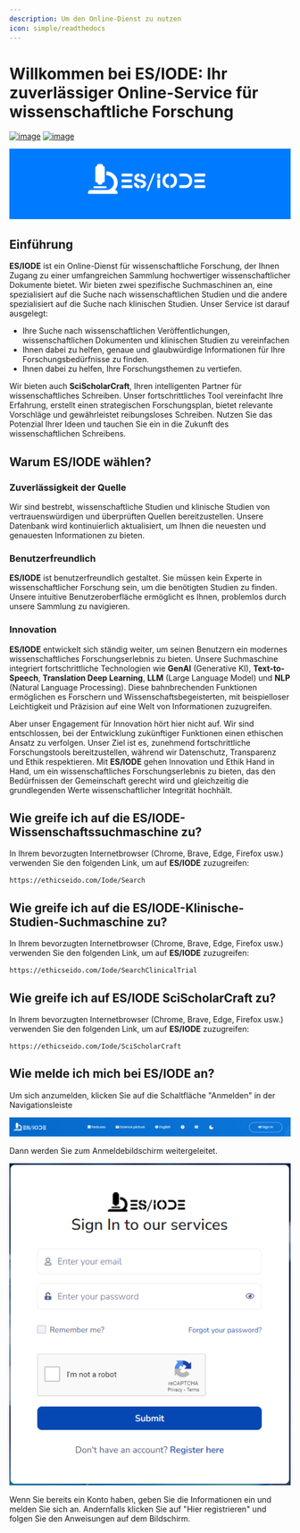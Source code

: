 ```yaml
---
description: Um den Online-Dienst zu nutzen
icon: simple/readthedocs
---
```

# Willkommen bei ES/IODE: Ihr zuverlässiger Online-Service für wissenschaftliche Forschung

[![image](https://img.shields.io/badge/version-3.4.9-blue)](changelog.md)
[![image](https://img.shields.io/badge/.NET-5C2D91?logo=.net&logoColor=white)](https://learn.microsoft.com/dotnet/)

[![logo](assets/background_es-iode-logo-v3.png)](https://ethicseido.com/Iode/Iode)


## **Einführung**

__ES/IODE__ ist ein Online-Dienst für wissenschaftliche Forschung, der Ihnen Zugang zu einer umfangreichen Sammlung hochwertiger wissenschaftlicher Dokumente bietet. Wir bieten zwei spezifische Suchmaschinen an, eine spezialisiert auf die Suche nach wissenschaftlichen Studien und die andere spezialisiert auf die Suche nach klinischen Studien.
Unser Service ist darauf ausgelegt:

- Ihre Suche nach wissenschaftlichen Veröffentlichungen, wissenschaftlichen Dokumenten und klinischen Studien zu vereinfachen
- Ihnen dabei zu helfen, genaue und glaubwürdige Informationen für Ihre Forschungsbedürfnisse zu finden.
- Ihnen dabei zu helfen, Ihre Forschungsthemen zu vertiefen.

Wir bieten auch __SciScholarCraft__, Ihren intelligenten Partner für wissenschaftliches Schreiben. Unser fortschrittliches Tool vereinfacht Ihre Erfahrung, erstellt einen strategischen Forschungsplan, bietet relevante Vorschläge und gewährleistet reibungsloses Schreiben. Nutzen Sie das Potenzial Ihrer Ideen und tauchen Sie ein in die Zukunft des wissenschaftlichen Schreibens.

## **Warum ES/IODE wählen?**

<!-- ### Erweiterte Suche
__ES/IODE__ bietet erweiterte Suchmöglichkeiten, mit denen Sie Ihre Suchkriterien festlegen können, um spezifische Ergebnisse zu erhalten. Sie können nach Bereich, Datum, Autoren, Stichwörtern und vielem mehr filtern. Dies stellt sicher, dass Sie relevante Ergebnisse für Ihr Thema erhalten. -->

### Zuverlässigkeit der Quelle
Wir sind bestrebt, wissenschaftliche Studien und klinische Studien von vertrauenswürdigen und überprüften Quellen bereitzustellen. Unsere Datenbank wird kontinuierlich aktualisiert, um Ihnen die neuesten und genauesten Informationen zu bieten.

### Benutzerfreundlich
__ES/IODE__ ist benutzerfreundlich gestaltet. Sie müssen kein Experte in wissenschaftlicher Forschung sein, um die benötigten Studien zu finden. Unsere intuitive Benutzeroberfläche ermöglicht es Ihnen, problemlos durch unsere Sammlung zu navigieren.

### Innovation
__ES/IODE__ entwickelt sich ständig weiter, um seinen Benutzern ein modernes wissenschaftliches Forschungserlebnis zu bieten. Unsere Suchmaschine integriert fortschrittliche Technologien wie __GenAI__ (Generative KI), __Text-to-Speech__, __Translation Deep Learning__, __LLM__ (Large Language Model) und __NLP__ (Natural Language Processing). Diese bahnbrechenden Funktionen ermöglichen es Forschern und Wissenschaftsbegeisterten, mit beispielloser Leichtigkeit und Präzision auf eine Welt von Informationen zuzugreifen.

Aber unser Engagement für Innovation hört hier nicht auf. Wir sind entschlossen, bei der Entwicklung zukünftiger Funktionen einen ethischen Ansatz zu verfolgen. Unser Ziel ist es, zunehmend fortschrittliche Forschungstools bereitzustellen, während wir Datenschutz, Transparenz und Ethik respektieren. Mit __ES/IODE__ gehen Innovation und Ethik Hand in Hand, um ein wissenschaftliches Forschungserlebnis zu bieten, das den Bedürfnissen der Gemeinschaft gerecht wird und gleichzeitig die grundlegenden Werte wissenschaftlicher Integrität hochhält.

## **Wie greife ich auf die ES/IODE-Wissenschaftssuchmaschine zu?**

In Ihrem bevorzugten Internetbrowser (Chrome, Brave, Edge, Firefox usw.) verwenden Sie den folgenden Link, um auf __ES/IODE__ zuzugreifen:


```
https://ethicseido.com/Iode/Search
```

## **Wie greife ich auf die ES/IODE-Klinische-Studien-Suchmaschine zu?**

In Ihrem bevorzugten Internetbrowser (Chrome, Brave, Edge, Firefox usw.) verwenden Sie den folgenden Link, um auf __ES/IODE__ zuzugreifen:



```
https://ethicseido.com/Iode/SearchClinicalTrial
```


## **Wie greife ich auf ES/IODE SciScholarCraft zu?**

In Ihrem bevorzugten Internetbrowser (Chrome, Brave, Edge, Firefox usw.) verwenden Sie den folgenden Link, um auf __ES/IODE__ zuzugreifen:



```
https://ethicseido.com/Iode/SciScholarCraft
```

## **Wie melde ich mich bei ES/IODE an?**

Um sich anzumelden, klicken Sie auf die Schaltfläche "Anmelden" in der Navigationsleiste

![Navigationsleiste](assets/navbar.png)

Dann werden Sie zum Anmeldebildschirm weitergeleitet.

![Anmeldung](assets/login.png)

Wenn Sie bereits ein Konto haben, geben Sie die Informationen ein und melden Sie sich an. Andernfalls klicken Sie auf "Hier registrieren" und folgen Sie den Anweisungen auf dem Bildschirm.
